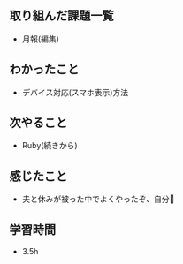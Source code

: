 ## 取り組んだ課題一覧
- 月報(編集)

## わかったこと
-  デバイス対応(スマホ表示)方法

## 次やること
-  Ruby(続きから)

## 感じたこと
-  夫と休みが被った中でよくやったぞ、自分💪

## 学習時間
- 3.5h